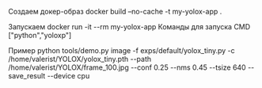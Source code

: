 Cоздаем докер-образ
docker build –no-cache -t my-yolox-app .

Запускаем
docker run -it --rm my-yolox-app
Команды для запуска
CMD ["python","yoloxp"]

Пример
python tools/demo.py image -f exps/default/yolox_tiny.py -c /home/valerist/YOLOX/yolox_tiny.pth --path /home/valerist/YOLOX/frame_100.jpg --conf 0.25 --nms 0.45 --tsize 640 --save_result --device cpu
